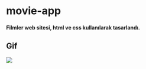 # movie-app
 
#### Filmler web sitesi, html ve css kullanılarak tasarlandı.
 

## Gif

![](img/movie.gif)